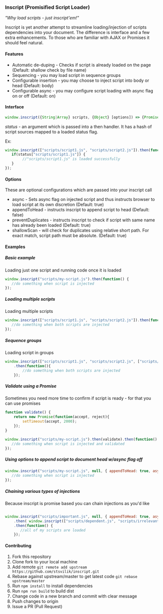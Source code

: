 ### Inscript (Promisified Script Loader)
*"Why load scripts - just inscript'em!"*

Inscript is yet another attempt to streamline loading/injection of scripts dependencies into your document. 
The difference is interface and a few extra enhancements. To those who are familiar with AJAX or Promises it should feel natural.

#### Features
* Automatic de-duping - Checks if script is already loaded on the page (Default: shallow check by file name)
* Sequencing - you may load script in sequence groups
* Configurable insertion - you may choose to inject script into body or head (Default: body)
* Configurable async - you may configure script loading with async flag on or off (Default: on)

#### Interface
```js
window.inscript({String|Array} scripts, {Object} [options]) => {Promise( status )}
```
*status* - an argument which is passed into a then handler. It has a hash of script sources mapped to a loaded status flag.

Ex: 
```js
window.inscript(["scripts/script1.js", "scripts/script2.js"]).then(function(status){
   if(status["scripts/script1.js"]) {
        //"scripts/script1.js" is loaded successfully   
   }
});
```


#### Options
These are optional configurations which are passed into your inscript call

* async - Sets async flag on injected script and thus instructs browser to load script at its own discretion (Default: true)
* appendToHead - instructs inscript to append script to head (Default: false)
* preventDuplicates - instructs inscript to check if script with same name has already been loaded (Default: true)
* shallowScan - will check for duplicates using relative short path. For exact match, script path must be absolute. (Default: true) 

#### Examples

##### Basic example
Loading just one script and running code once it is loaded

```js
window.inscript("scripts/my-script.js").then(function() {
   //do something when script is injected
});
```

##### Loading multiple scripts
Loading multiple scripts

```js
window.inscript(["scripts/script1.js", "scripts/script2.js"]).then(function(){
   //do something when both scripts are injected 
});
```

##### Sequence groups
Loading script in groups

```js
window.inscript(["scripts/script1.js", "scripts/script2.js", ["scripts/script3.js", "scripts/script4.js"]])
    .then(function(){
        //do something when both scripts are injected 
    });
```

##### Validate using a Promise
Sometimes you need more time to confirm if script is ready - for that you can use promises

```js
function validate() {
    return new Promise(function(accept, reject){
        setTimeout(accept, 2000);
    });    
}

window.inscript("scripts/my-script.js").then(validate).then(function() {
   //do something when script is injected and validated
});
```

##### Using options to append script to document head w/async flag off

```js
window.inscript("scripts/my-script.js", null, { appendToHead: true, async: false }).then(function() {
   //do something when script is injected
});
```

##### Chaining various types of injections
Because inscript is promise based you can chain injections as you'd like

```js

window.inscript("scripts/important.js", null, { appendToHead: true, async: false })
    .then( window.inscript(["scripts/dependent.js", "scripts/irrelevant.js"]) )
    .then(function() {
       //all of my scripts are loaded 
    });
```

#### Contributing

1. Fork this repository
2. Clone fork to your local machine
3. Add remote ```git remote add upstream https://github.com/stsvilik/inscript.git```
4. Rebase against upstream/master to get latest code ```git rebase upstream/master```
5. Run ```npm install``` to install dependencies
6. Run ```npm run build``` to build dist
7. Change code in a new branch and commit with clear message
8. Push changes to origin
9. Issue a PR (Pull Request)
